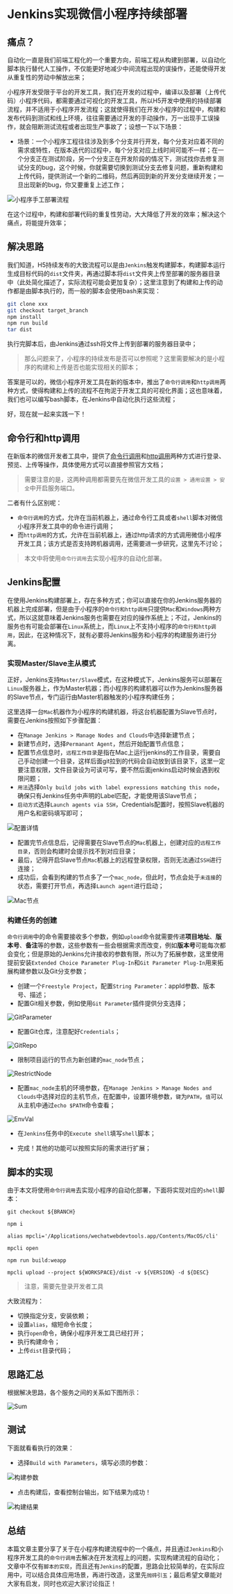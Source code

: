 # Jenkins实现微信小程序持续部署

## 痛点？

自动化一直是我们前端工程化的一个重要方向，前端工程从构建到部署，以自动化脚本执行替代人工操作，不仅能更好地减少中间流程出现的误操作，还能使得开发从重复性的劳动中解放出来； 

小程序开发受限于平台的开发工具，我们在开发的过程中，编译以及部署（上传代码）小程序代码，都需要通过可视化的开发工具，所以H5开发中使用的持续部署流程，并不适用于小程序开发流程；这就使得我们在开发小程序的过程中，构建和发布代码到测试和线上环境，往往需要通过开发的手动操作，万一出现手工误操作，就会阻断测试流程或者出现生产事故了；设想一下以下场景：

- 场景：一个小程序工程往往涉及到多个分支并行开发，每个分支对应着不同的需求或特性，在版本迭代的过程中，每个分支对应上线时间可能不一样；在一个分支正在测试阶段，另一个分支正在开发阶段的情况下，测试找你去修复测试分支的bug，这个时候，你就需要切换到测试分支去修复问题，重新构建和上传代码，提供测试一个新的二维码，然后再回到新的开发分支继续开发；一旦出现新的bug，你又要重复上述工作；

![小程序手工部署流程](./images/miniprogram_build.png)

在这个过程中，构建和部署代码的重复性劳动，大大降低了开发的效率；解决这个痛点，将能提升效率；

## 解决思路

我们知道，H5持续发布的大致流程可以是由`Jenkins`触发构建脚本，构建脚本运行生成目标代码的`dist`文件夹，再通过脚本将`dist`文件夹上传至部署的服务器目录中（此处简化描述了，实际流程可能会更加复杂）；这里注意到了构建和上传的动作都是由脚本执行的，而一般的脚本会使用bash来实现：

```bash
git clone xxx
git checkout target_branch
npm install
npm run build
tar dist
```

执行完脚本后，由Jenkins通过ssh将文件上传到部署的服务器目录中； 

> 那么问题来了，小程序的持续发布是否可以参照呢？这里需要解决的是小程序的构建和上传是否也能实现相关的脚本；

答案是可以的，微信小程序开发工具在新的版本中，推出了`命令行调用`和`http调用`两种方式，使得构建和上传的流程不在拘泥于开发工具的可视化界面；这也意味着，我们也可以编写bash脚本，在Jenkins中自动化执行这些流程； 

好，现在就一起来实践一下！

## 命令行和http调用

在新版本的微信开发者工具中，提供了[命令行调用](https://developers.weixin.qq.com/miniprogram/dev/devtools/cli.html)和[http调用](https://developers.weixin.qq.com/miniprogram/dev/devtools/http.html)两种方式进行登录、预览、上传等操作，具体使用方式可以直接参照官方文档； 

> 需要注意的是，这两种调用都需要先在微信开发工具的`设置 > 通用设置 > 安全`中开启服务端口。

二者有什么区别呢：

- `命令行调用`的方式，允许在当前机器上，通过命令行工具或者`shell`脚本对微信小程序开发工具中的命令进行调用；
- 而`http调用`的方式，允许在当前机器上，通过http请求的方式调用微信小程序开发工具；该方式是否支持跨机器调用，还需要进一步研究，这里先不讨论；

> 本文中将使用`命令行调用`去实现小程序的自动化部署。

## Jenkins配置

在使用Jenkins构建部署上，存在多种方式；你可以直接在你的Jenkins服务器的机器上完成部署，但是由于小程序的`命令行和http调用`只提供`Mac`和`Windows`两种方式，所以这就意味着Jenkins服务也需要在对应的操作系统上；不过，Jenkins的服务也有可能会部署在`Linux`系统上，而`Linux`上不支持小程序的`命令行和http调用`，因此，在这种情况下，就有必要将Jenkins服务和小程序的构建服务进行分离。 

### 实现Master/Slave主从模式

正好，Jenkins支持`Master/Slave`模式，在这种模式下，Jenkins服务可以部署在`Linux`服务器上，作为Master机器；而小程序的构建机器可以作为Jenkins服务器的Slave节点，专门运行由Master机器触发的小程序构建任务； 

这里选择一台`Mac`机器作为小程序的构建机器，将这台机器配置为Slave节点时，需要在Jenkins按照如下步骤配置：

- 在`Manage Jenkins > Manage Nodes and Clouds`中选择新建节点；
- 新建节点时，选择`Permanant Agent`，然后开始配置节点信息；
- 配置节点信息时，`远程工作目录`是指在Mac上运行jenkins的工作目录，需要自己手动创建一个目录，这样后面git拉到的代码会自动放到该目录下，这里一定要注意权限，文件目录设为可读可写，要不然后面jenkins启动时候会遇到权限问题；
- `用法`选择`Only build jobs with label expressions matching this node`，确保只有Jenkins任务中声明的Label匹配，才能使用该Slave节点；
- `启动方式`选择`Launch agents via SSH`，Credentials配置时，按照Slave机器的用户名和密码填写即可；

![配置详情](./images/jenkins_slave_config.png)

- 配置完节点信息后，记得需要在Slave节点的`Mac`机器上，创建对应的`远程工作目录`，否则会构建时会提示找不到对应目录；
- 最后，记得开启Slave节点`Mac`机器上的远程登录权限，否则无法通过`SSH`进行连接；
- 成功后，会看到构建的节点多了一个`mac_node`，但此时，节点会处于`未连接`的状态，需要打开节点，再选择`Launch agent`进行启动；

![Mac节点](./images/ci_jenkins_new_node.png)

### 构建任务的创建

`命令行调用`中的命令需要接收多个参数，例如`upload`命令就需要传递**项目地址**、**版本号**、**备注**等的参数，这些参数有一些会根据需求而改变，例如**版本号**可能每次都会变化；但是原始的Jenkins允许接收的参数有限，所以为了拓展参数，这里使用提前安装`Extended Choice Parameter Plug-In`和`Git Parameter Plug-In`用来拓展构建参数以及Git分支参数；

- 创建一个`Freestyle Project`，配置`String Parameter`：appId参数、版本号、描述；
- 配置Git相关参数，例如使用`Git Parameter`插件提供分支选择；

![GitParameter](./images/config_git_parameter.png)

- 配置Git仓库，注意配好`Credentials`；

![GitRepo](./images/config_git_repo.png)

- 限制项目运行的节点为新创建的`mac_node`节点；

![RestrictNode](./images/restrict_node.png)

- 配置`mac_node`主机的环境参数，在`Manage Jenkins > Manage Nodes and Clouds`中选择对应的主机节点，在配置中，设置环境参数，`键`为`PATH`，`值`可以从主机中通过`echo $PATH`命令查看；

![EnvVal](./images/jenkins_node_env_var.png)

- 在`Jenkins`任务中的`Execute shell`填写`shell`脚本；

- 完成！其他的功能可以按照实际的需求进行扩展；

## 脚本的实现

由于本文将使用`命令行调用`去实现小程序的自动化部署，下面将实现对应的`shell`脚本：

```shell
git checkout ${BRANCH}

npm i

alias mpcli='/Applications/wechatwebdevtools.app/Contents/MacOS/cli'

mpcli open

npm run build:weapp

mpcli upload --project ${WORKSPACE}/dist -v ${VERSION} -d ${DESC}
```

> 注意，需要先登录开发者工具

大致流程为：

- 切换指定分支，安装依赖；
- 设置`alias`，缩短命令长度；
- 执行`open`命令，确保小程序开发工具已经打开；
- 执行构建命令；
- 上传`dist`目录代码；

## 思路汇总

根据解决思路，各个服务之间的关系如下图所示：

![Sum](./images/sum.png)

## 测试

下面就看看执行的效果：

- 选择`Build with Parameters`，填写必须的参数：

![构建参数](./images/build_params.png)

- 点击构建后，查看控制台输出，如下结果为成功！

![构建结果](./images/build_result.png)

## 总结

本篇文章主要分享了关于在小程序构建流程中的一个痛点，并且通过`Jenkins`和小程序开发工具的`命令行调用`去解决在开发流程上的问题，实现构建流程的自动化；文章中不仅有`脚本的实现`，而且还有`Jenkins`的配置，思路会比较简单的，在实际应用中，可以结合具体应用场景，再进行改造，这里先`抛砖引玉`；最后希望文章能对大家有启发，同时也欢迎大家讨论指正！
